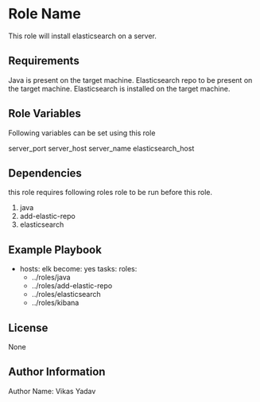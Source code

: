 Role Name
=========

This role will install elasticsearch on a server.

Requirements
------------
Java is present on the target machine.
Elasticsearch repo to be present on the target machine. 
Elasticsearch is installed on the target machine. 

Role Variables
--------------

Following variables can be set using this role 


server_port
server_host
server_name
elasticsearch_host


Dependencies
------------
this role requires following roles role to be run before this role. 

1. java
2. add-elastic-repo
3. elasticsearch

Example Playbook
----------------

 - hosts: elk
   become: yes
   tasks:
   roles:
   - ../roles/java
   - ../roles/add-elastic-repo
   - ../roles/elasticsearch
   - ../roles/kibana
 

License
-------

None

Author Information
------------------

Author Name: Vikas Yadav